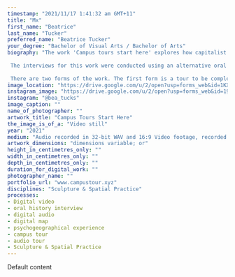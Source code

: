 ```yaml
---
timestamp: "2021/11/17 1:41:32 am GMT+11"
title: "Mx"
first_name: "Beatrice"
last_name: "Tucker"
preferred_name: "Beatrice Tucker"
your_degree: "Bachelor of Visual Arts / Bachelor of Arts"
biography: "The work 'Campus tours start here' explores how capitalist relations are reified and ingrained into space and social structures, restricting students agency in University life. The work makes clear the changing student experience of ANU undergrads over the last ten years, showing the growing impacts of the Neoliberal university model where students are primarily treated as consumers and commodities. In this model there is a divide between the reality of the ANU experience and the marketed value of this experience. This is why I've co-opted the marketing format of the campus tour, using and subverting its generic features to give voice to frank student perspectives that show up ANU marketing propaganda.
 
 The interviews for this work were conducted using an alternative oral history interview method that is collaborative, conversational, rejects the hierarchy between interviewer/interviewee; and thus embraces subjectivity, reflexivity and self-reflexivity. This work is political and calls for structural change, this is not a passive social critique that exists for its own sake. 
 
 There are two forms of the work. The first form is a tour to be completed with a mobile device on ANU campus, a form of digital, unremovable graffiti. The second form is a video tour that can be watched when installed in space, or online from anywhere."
image_location: "https://drive.google.com/u/2/open?usp=forms_web&id=1KXge6wFcq_i_nyOIswZTu8jBmaLPBB2J"
instagram_image: "https://drive.google.com/u/2/open?usp=forms_web&id=19QlqHrk0SMdOYjWwzM-JQixp5tNaGiIV"
instagram: "@bea_tucks"
image_caption: ""
name_of_photographer: ""
artwork_title: "Campus Tours Start Here"
the_image_is_of_a: "Video still"
year: "2021"
medium: "Audio recorded in 32-bit WAV and 16:9 Video footage, recorded on iPhone 7."
artwork_dimensions: "dimensions variable; or"
height_in_centimetres_only: ""
width_in_centimetres_only: ""
depth_in_centimetres_only: ""
duration_for_digital_work: ""
photographer_name: ""
portfolio_url: "www.campustour.xyz"
disciplines: "Sculpture & Spatial Practice"
processes:
- Digital video
- oral history interview
- digital audio
- digital map
- psychogeographical experience
- campus tour
- audio tour
- Sculpture & Spatial Practice
---
```


Default content